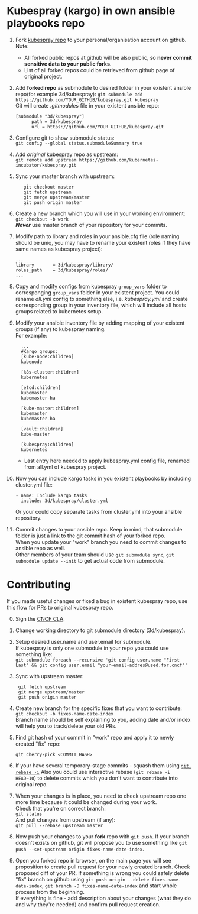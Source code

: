 # Kubespray (kargo) in own ansible playbooks repo

1. Fork [kubespray repo](https://github.com/kubernetes-incubator/kubespray) to your personal/organisation account on github.  
   Note:
     * All forked public repos at github will be also public, so **never commit sensitive data to your public forks**. 
   * List of all forked repos could be retrieved from github page of original project.

2. Add **forked repo** as submodule to desired folder in your existent ansible repo(for example 3d/kubespray): 
  ```git submodule add https://github.com/YOUR_GITHUB/kubespray.git kubespray```  
  Git will create _.gitmodules_ file in your existent ansible repo:
   ```
   [submodule "3d/kubespray"]
         path = 3d/kubespray
         url = https://github.com/YOUR_GITHUB/kubespray.git
   ```

3. Configure git to show submodule status:  
```git config --global status.submoduleSummary true```

4. Add *original* kubespray repo as upstream:  
```git remote add upstream https://github.com/kubernetes-incubator/kubespray.git```

5. Sync your master branch with upstream: 
   ```
      git checkout master
      git fetch upstream
      git merge upstream/master
      git push origin master
   ```
 
6. Create a new branch which you will use in your working environment:  
```git checkout -b work```  
    ***Never*** use master branch of your repository for your commits.

7. Modify path to library and roles in your ansible.cfg file (role naming should be uniq, you may have to rename your existent roles if they have same names as kubespray project):
   ```
   ...
   library       = 3d/kubespray/library/
   roles_path    = 3d/kubespray/roles/
   ...
   ```

8. Copy and modify configs from kubespray `group_vars` folder to corresponging `group_vars` folder in your existent project.
You could rename *all.yml* config to something else, i.e. *kubespray.yml* and create corresponding group in your inventory file, which will include all hosts groups related to kubernetes setup.

9. Modify your ansible inventory file by adding mapping of your existent groups (if any) to kubespray naming.  
   For example:
   ```
     ...
     #Kargo groups:
     [kube-node:children]
     kubenode
     
     [k8s-cluster:children]
     kubernetes
     
     [etcd:children]
     kubemaster
     kubemaster-ha
     
     [kube-master:children]
     kubemaster
     kubemaster-ha
     
     [vault:children]
     kube-master
     
     [kubespray:children]
     kubernetes
     ```
     * Last entry here needed to apply kubespray.yml config file, renamed from all.yml of kubespray project.

10. Now you can include kargo tasks in you existent playbooks by including cluster.yml file: 
     ```
     - name: Include kargo tasks
       include: 3d/kubespray/cluster.yml
     ``` 
     Or your could copy separate tasks from cluster.yml into your ansible repository.

11. Commit changes to your ansible repo. Keep in mind, that submodule folder is just a link to the git commit hash of your forked repo.  
When you update your "work" branch you need to commit changes to ansible repo as well.  
Other members of your team should use ```git submodule sync```, ```git submodule update --init``` to get actual code from submodule.

# Contributing
If you made useful changes or fixed a bug in existent kubespray repo, use this flow for PRs to original kubespray repo.

0. Sign the [CNCF CLA](https://github.com/kubernetes/kubernetes/wiki/CLA-FAQ).

1. Change working directory to git submodule directory (3d/kubespray).

2. Setup desired user.name and user.email for submodule.  
If kubespray is only one submodule in your repo you could use something like:  
```git submodule foreach --recursive 'git config user.name "First Last" && git config user.email "your-email-addres@used.for.cncf"'```

3. Sync with upstream master:
   ```
    git fetch upstream
    git merge upstream/master
    git push origin master
     ```
4. Create new branch for the specific fixes that you want to contribute:  
```git checkout -b fixes-name-date-index```  
Branch name should be self explaining to you, adding date and/or index will help you to track/delete your old PRs.

5. Find git hash of your commit in "work" repo and apply it to newly created "fix" repo:
     ```
     git cherry-pick <COMMIT_HASH>
     ```
6. If your have several temporary-stage commits - squash them using [```git rebase -i```](http://eli.thegreenplace.net/2014/02/19/squashing-github-pull-requests-into-a-single-commit) 
Also you could use interactive rebase (```git rebase -i HEAD~10```) to delete commits which you don't want to contribute into original repo.

7. When your changes is in place, you need to check upstream repo one more time because it could be changed during your work.  
Check that you're on correct branch:  
```git status```  
And pull changes from upstream (if any):  
```git pull --rebase upstream master```

8. Now push your changes to your **fork** repo with ```git push```. If your branch doesn't exists on github, git will propose you to use something like ```git push --set-upstream origin fixes-name-date-index```.

9. Open you forked repo in browser, on the main page you will see proposition to create pull request for your newly created branch. Check proposed diff of your PR. If something is wrong you could safely delete "fix" branch on github using ```git push origin --delete fixes-name-date-index```, ```git branch -D fixes-name-date-index``` and start whole process from the beginning.  
If everything is fine - add description about your changes (what they do and why they're needed) and confirm pull request creation.
